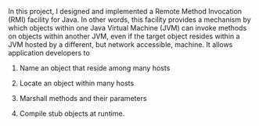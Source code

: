 In this project, I designed and implemented a Remote Method Invocation (RMI) facility for Java. In 
other words, this facility provides a mechanism by which objects within one Java Virtual Machine 
(JVM) can invoke methods on objects within another JVM, even if the target object resides within a 
JVM hosted by a different, but network accessible, machine. It allows application developers to 

1. Name an object that reside among many hosts

2. Locate an object within many hosts


3. Marshall methods and their parameters 

4. Compile stub objects at runtime.

